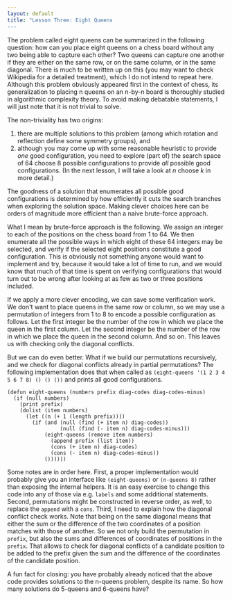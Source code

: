 ```yaml
---
layout: default
title: "Lesson Three: Eight Queens
---
```

The problem called eight queens can be summarized in the following question: how can you place eight queens on a chess board without any two being able to capture each other? Two queens can capture one another if they are either on the same row, or on the same column, or in the same diagonal. There is much to be written up on this (you may want to check Wikipedia for a detailed treatment), which I do not intend to repeat here. Although this problem obviously appeared first in the context of chess, its generalization to placing n queens on an n-by-n board is thoroughly studied in algorithmic complexity theory. To avoid making debatable statements, I will just note that it is not trivial to solve.

The non-triviality has two origins:

1.  there are multiple solutions to this problem (among which rotation and reflection define some symmetry groups), and
1.  although you may come up with some reasonable heuristic to provide _one_ good configuration, you need to explore (part of) the search space of 64 choose 8 possible configurations to provide _all_ possible good configurations. (In the next lesson, I will take a look at _n_ choose _k_ in more detail.)

The goodness of a solution that enumerates all possible good configurations is determined by how efficiently it cuts the search branches when exploring the solution space. Making clever choices here can be orders of magnitude more efficient than a naive brute-force approach.

What I mean by brute-force approach is the following. We assign an integer to each of the positions on the chess board from 1 to 64. We then enumerate all the possible ways in which eight of these 64 integers may be selected, and verify if the selected eight positions constitute a good configuration. This is obviously not something anyone would want to implement and try, because it would take a lot of time to run, and we would know that much of that time is spent on verifying configurations that would turn out to be wrong after looking at as few as two or three positions included.

If we apply a more clever encoding, we can save some verification work. We don't want to place queens in the same row or column, so we may use a permutation of integers from 1 to 8 to encode a possible configuration as follows. Let the first integer be the number of the row in which we place the queen in the first column. Let the second integer be the number of the row in which we place the queen in the second column. And so on. This leaves us with checking only the diagonal conflicts.

But we can do even better. What if we build our permutations recursively, and we check for diagonal conflicts already in partial permutations? The following implementation does that when called as `(eight-queens '(1 2 3 4 5 6 7 8) () () ())` and prints all good configurations.

    (defun eight-queens (numbers prefix diag-codes diag-codes-minus)
      (if (null numbers)
        (print prefix)
        (dolist (item numbers)
          (let ((n (+ 1 (length prefix))))
            (if (and (null (find (+ item n) diag-codes))
                     (null (find (- item n) diag-codes-minus)))
                (eight-queens (remove item numbers)
                  (append prefix (list item))
                  (cons (+ item n) diag-codes)
                  (cons (- item n) diag-codes-minus))
                ()))))) 

Some notes are in order here. First, a proper implementation would probably give you an interface like `(eight-queens)` or `(n-queens 8)` rather than exposing the internal helpers. It is an easy exercise to change this code into any of those via e.g. `labels` and some additional statements. Second, permutations might be constructed in reverse order, as well, to replace the `append` with a `cons`. Third, I need to explain how the diagonal conflict check works. Note that being on the same diagonal means that either the sum or the difference of the two coordinates of a position matches with those of another. So we not only build the permutation in `prefix`, but also the sums and differences of coordinates of positions in the `prefix`. That allows to check for diagonal conflicts of a candidate position to be added to the prefix given the sum and the difference of the coordinates of the candidate position.

A fun fact for closing: you have probably already noticed that the above code provides solutions to the n-queens problem, despite its name. So how many solutions do 5-queens and 6-queens have?


